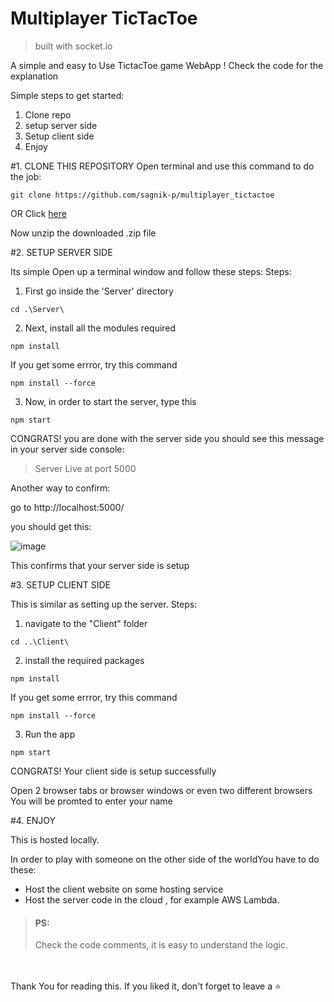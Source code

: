 # Multiplayer TicTacToe
>built with socket.io

A simple and easy to Use TictacToe game WebApp !
Check the code for the explanation

Simple steps to get started:
1. Clone repo
2. setup server side
3. Setup client side
4. Enjoy

#1. CLONE THIS REPOSITORY
Open terminal and use this command to do the job:
```
git clone https://github.com/sagnik-p/multiplayer_tictactoe
```

OR
Click [here](https://github.com/sagnik-p/multiplayer_tictactoe/archive/refs/heads/main.zip)

Now unzip the downloaded .zip file


#2. SETUP SERVER SIDE

Its simple
Open up a terminal window and follow these steps:
Steps:
1. First go inside the 'Server' directory
```
cd .\Server\
```

2. Next, install all the modules required
```
npm install
```
If you get some errror, try this command
```
npm install --force
```
3. Now, in order to start the server, type this
```
npm start
```

CONGRATS! you are done with the server side
you should see this message in your server side console:
>Server Live at port 5000

Another way to confirm:

go to http://localhost:5000/

you should get this:

![image](https://github.com/sagnik-p/multiplayer_tictactoe/assets/130753205/fee15130-3e58-4edf-81ac-249afb6d8ff2)


This confirms that your server side is setup


#3. SETUP CLIENT SIDE

This is similar as setting up the server.
Steps:
1. navigate to the "Client" folder
```
cd ..\Client\
```
2. install the required packages
```
npm install
```
If you get some errror, try this command
```
npm install --force
```
3. Run the app
```
npm start
```
CONGRATS! Your client side is setup successfully

Open 2 browser tabs or browser windows or even two different browsers
You will be promted to enter your name

#4. ENJOY

This is hosted locally.

In order to play with someone on the other side of the worldYou have to do these:

- Host the client website on some hosting service
- Host the server code in the cloud , for example AWS Lambda.

>
>#### PS: 
>Check the code comments, it is easy to understand the logic.

<br>
<br>
Thank You for reading this. If you liked it, don't forget to leave a ⭐

